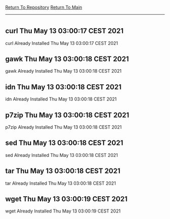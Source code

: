 [Return To Repository](https://github.com/bast69/piholeparser/)
[Return To Main](https://github.com/bast69/piholeparser/blob/master/RecentRunLogs/Mainlog.md)
____________________________________
# 
## curl Thu May 13 03:00:17 CEST 2021
curl Already Installed Thu May 13 03:00:17 CEST 2021
## gawk Thu May 13 03:00:18 CEST 2021
gawk Already Installed Thu May 13 03:00:18 CEST 2021
## idn Thu May 13 03:00:18 CEST 2021
idn Already Installed Thu May 13 03:00:18 CEST 2021
## p7zip Thu May 13 03:00:18 CEST 2021
p7zip Already Installed Thu May 13 03:00:18 CEST 2021
## sed Thu May 13 03:00:18 CEST 2021
sed Already Installed Thu May 13 03:00:18 CEST 2021
## tar Thu May 13 03:00:18 CEST 2021
tar Already Installed Thu May 13 03:00:18 CEST 2021
## wget Thu May 13 03:00:19 CEST 2021
wget Already Installed Thu May 13 03:00:19 CEST 2021
